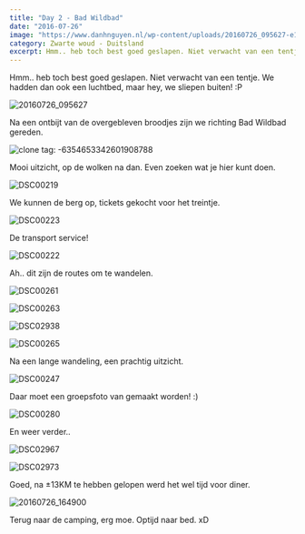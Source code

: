 ```yaml
---
title: "Day 2 - Bad Wildbad"
date: "2016-07-26"
image: "https://www.danhnguyen.nl/wp-content/uploads/20160726_095627-e1470215748304.jpg"
category: Zwarte woud - Duitsland
excerpt: Hmm.. heb toch best goed geslapen. Niet verwacht van een tentje. We hadden dan ook een luchtbed, maar hey...
---
```


Hmm.. heb toch best goed geslapen. Niet verwacht van een tentje. We hadden dan ook een luchtbed, maar hey, we sliepen buiten! :P

![20160726_095627](https://www.danhnguyen.nl/wp-content/uploads/20160726_095627-e1470215748304.jpg)

Na een ontbijt van de overgebleven broodjes zijn we richting Bad Wildbad gereden.

![clone tag: -6354653342601908788](https://www.danhnguyen.nl/wp-content/uploads/20160726_104352-e1470215904581.jpg)

Mooi uitzicht, op de wolken na dan. Even zoeken wat je hier kunt doen.

![DSC00219](https://www.danhnguyen.nl/wp-content/uploads/DSC00219.jpg)

We kunnen de berg op, tickets gekocht voor het treintje.

![DSC00223](https://www.danhnguyen.nl/wp-content/uploads/DSC00223.jpg)

De transport service!

![DSC00222](https://www.danhnguyen.nl/wp-content/uploads/DSC00222.jpg)

Ah.. dit zijn de routes om te wandelen.

![DSC00261](https://www.danhnguyen.nl/wp-content/uploads/DSC00261.jpg)

![DSC00263](https://www.danhnguyen.nl/wp-content/uploads/DSC00263.jpg)

![DSC02938](https://www.danhnguyen.nl/wp-content/uploads/DSC02938-e1470217123768.jpg)

![DSC00265](https://www.danhnguyen.nl/wp-content/uploads/DSC00265.jpg)

Na een lange wandeling, een prachtig uitzicht.

![DSC00247](https://www.danhnguyen.nl/wp-content/uploads/DSC00247.jpg)

Daar moet een groepsfoto van gemaakt worden! :)

![DSC00280](https://www.danhnguyen.nl/wp-content/uploads/DSC00280.jpg)

En weer verder..

![DSC02967](https://www.danhnguyen.nl/wp-content/uploads/DSC02967-e1470217208562.jpg)

![DSC02973](https://www.danhnguyen.nl/wp-content/uploads/DSC02973-e1470217184726.jpg)

Goed, na ±13KM te hebben gelopen werd het wel tijd voor diner.

![20160726_164900](https://www.danhnguyen.nl/wp-content/uploads/20160726_164900-e1470217262197.jpg)

Terug naar de camping, erg moe. Optijd naar bed. xD

